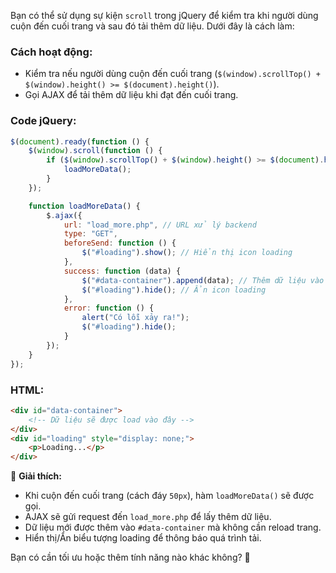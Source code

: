 Bạn có thể sử dụng sự kiện `scroll` trong jQuery để kiểm tra khi người dùng cuộn đến cuối trang và sau đó tải thêm dữ liệu. Dưới đây là cách làm:  

### Cách hoạt động:
- Kiểm tra nếu người dùng cuộn đến cuối trang (`$(window).scrollTop() + $(window).height() >= $(document).height()`).
- Gọi AJAX để tải thêm dữ liệu khi đạt đến cuối trang.

### Code jQuery:
```javascript
$(document).ready(function () {
    $(window).scroll(function () {
        if ($(window).scrollTop() + $(window).height() >= $(document).height() - 50) {
            loadMoreData();
        }
    });

    function loadMoreData() {
        $.ajax({
            url: "load_more.php", // URL xử lý backend
            type: "GET",
            beforeSend: function () {
                $("#loading").show(); // Hiển thị icon loading
            },
            success: function (data) {
                $("#data-container").append(data); // Thêm dữ liệu vào danh sách
                $("#loading").hide(); // Ẩn icon loading
            },
            error: function () {
                alert("Có lỗi xảy ra!");
                $("#loading").hide();
            }
        });
    }
});
```

### HTML:
```html
<div id="data-container">
    <!-- Dữ liệu sẽ được load vào đây -->
</div>
<div id="loading" style="display: none;">
    <p>Loading...</p>
</div>
```

🔹 **Giải thích:**
- Khi cuộn đến cuối trang (cách đáy `50px`), hàm `loadMoreData()` sẽ được gọi.
- AJAX sẽ gửi request đến `load_more.php` để lấy thêm dữ liệu.
- Dữ liệu mới được thêm vào `#data-container` mà không cần reload trang.
- Hiển thị/Ẩn biểu tượng loading để thông báo quá trình tải.

Bạn có cần tối ưu hoặc thêm tính năng nào khác không? 🚀
